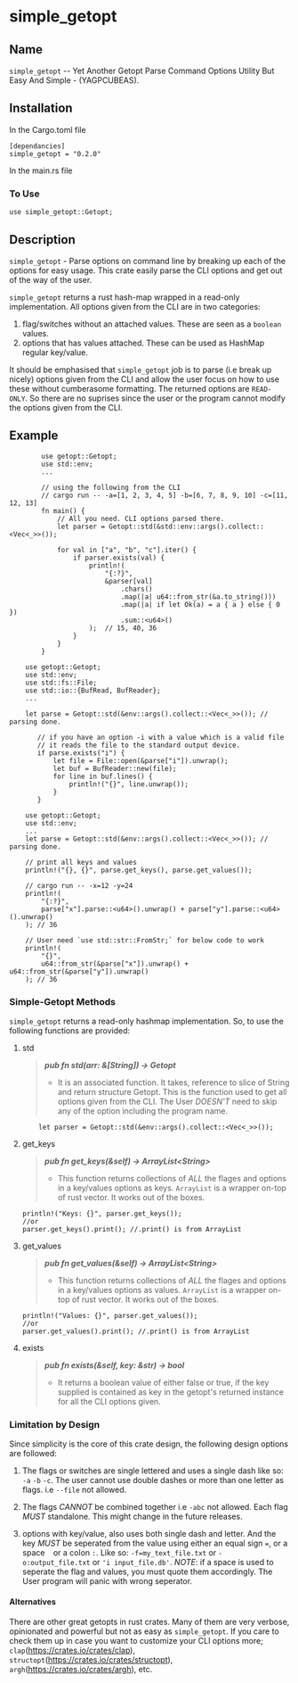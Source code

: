 # simple_getopt

## Name

`simple_getopt` -- Yet Another Getopt Parse Command Options Utility But Easy And Simple - (YAGPCUBEAS).

## Installation

In the Cargo.toml file

    [dependancies]
    simple_getopt = "0.2.0"

In the main.rs file

### To Use

```
use simple_getopt::Getopt;
```

## Description

`simple_getopt` - Parse options on command line by breaking up each of the options for easy usage. This crate easily parse the CLI options and get out of the way of the user.

`simple_getopt` returns a rust hash-map wrapped in a read-only implementation. All options given from the CLI are in two categories:

1. flag/switches without an attached values. These are seen as a `boolean` values.
2. options that has values attached. These can be used as HashMap regular key/value.

It should be emphasised that `simple_getopt` job is to parse (i.e break up nicely) options given from the CLI and allow the user focus on how to use these without cumberasome formatting. The returned options are `READ-ONLY`. So there are no suprises since the user or the program cannot modify the options given from the CLI.

## Example
```
        use getopt::Getopt;
        use std::env;
        ...
```
```
        // using the following from the CLI
        // cargo run -- -a=[1, 2, 3, 4, 5] -b=[6, 7, 8, 9, 10] -c=[11, 12, 13]
        fn main() {
            // All you need. CLI options parsed there.
            let parser = Getopt::std(&std::env::args().collect::<Vec<_>>());

            for val in ["a", "b", "c"].iter() {
                if parser.exists(val) {
                    println!(
                        "{:?}",
                        &parser[val]
                            .chars()
                            .map(|a| u64::from_str(&a.to_string()))
                            .map(|a| if let Ok(a) = a { a } else { 0 })
                            .sum::<u64>()
                    );  // 15, 40, 36
                }
            }
        }
```
```
    use getopt::Getopt;
    use std::env;
    use std::fs::File;
    use std::io::{BufRead, BufReader};
    ...

    let parse = Getopt::std(&env::args().collect::<Vec<_>>()); // parsing done.

       // if you have an option -i with a value which is a valid file
       // it reads the file to the standard output device.
       if parse.exists("i") {
           let file = File::open(&parse["i"]).unwrap();
           let buf = BufReader::new(file);
           for line in buf.lines() {
               println!("{}", line.unwrap());
           }
       }
```
```
    use getopt::Getopt;
    use std::env;
    ...
    let parse = Getopt::std(&env::args().collect::<Vec<_>>()); // parsing done.

    // print all keys and values
    println!("{}, {}", parse.get_keys(), parse.get_values());

    // cargo run -- -x=12 -y=24
    println!(
        "{:?}",
        parse["x"].parse::<u64>().unwrap() + parse["y"].parse::<u64>().unwrap()
    ); // 36

    // User need `use std::str::FromStr;` for below code to work
    println!(
        "{}",
        u64::from_str(&parse["x"]).unwrap() + u64::from_str(&parse["y"]).unwrap()
    ); // 36

```

### Simple-Getopt Methods

`simple_getopt` returns a read-only hashmap implementation. So, to use the following functions are provided:

1. std

    > **_pub fn std(arr: &[String]) -> Getopt_**
    >
    > - It is an associated function. It takes, reference to slice of String and return structure Getopt. This is the function used to get all options given from the CLI. The User *DOESN'T* need to skip any of the option including the program name.

           let parser = Getopt::std(&env::args().collect::<Vec<_>>());

2.  get_keys

    > **_pub fn get_keys(&self) -> ArrayList\<String>_**
    >
    > - This function returns collections of *ALL* the flages and options in a key/values options as keys. `ArrayList` is a wrapper on-top of rust vector. It works out of the boxes.

        println!("Keys: {}", parser.get_keys());
        //or
        parser.get_keys().print(); //.print() is from ArrayList

3.  get_values

    > **_pub fn get_values(&self) -> ArrayList\<String>_**
    >
    > - This function returns collections of *ALL* the flages and options in a key/values options as values. `ArrayList` is a wrapper on-top of rust vector. It works out of the boxes.

        println!("Values: {}", parser.get_values());
        //or
        parser.get_values().print(); //.print() is from ArrayList

4.  exists

    > **_pub fn exists(&self, key: &str) -> bool_**
    >
    > - It returns a boolean value of either false or true, if the key supplied is contained as key in the getopt's returned instance for all the CLI options given.


### Limitation by Design
Since simplicity is the core of this crate design, the following design options are followed:

1. The flags or switches are single lettered and uses a single dash like so: `-a` `-b` `-c`. The user cannot use double dashes or more than one letter as flags. i.e `--file` not allowed.

2. The flags *CANNOT* be combined together i.e `-abc` not allowed. Each flag *_MUST_* standalone. This might change in the future releases.

3. options with key/value, also uses both single dash and letter. And the key *_MUST_* be seperated from the value using either an equal sign `=`, or a space ` ` or a colon `:`. Like so: `-f=my_text_file.txt` or `-o:output_file.txt` or `'i input_file.db'`.
_NOTE_: if a space is used to seperate the flag and values, you must quote them accordingly.
The User program will panic with wrong seperator.

#### Alternatives
There are other great getopts in rust crates. Many of them are very verbose, opinionated and powerful but not as easy as `simple_getopt`. If you care to check them up in case you want to customize your CLI options more; `clap`(https://crates.io/crates/clap), `structopt`(https://crates.io/crates/structopt), `argh`(https://crates.io/crates/argh), etc.

